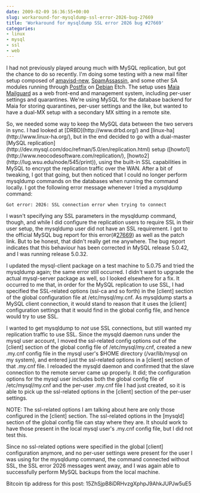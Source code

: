 ```yaml
---
date: 2009-02-09 16:36:55+00:00
slug: workaround-for-mysqldump-ssl-error-2026-bug-27669
title: 'Workaround for mysqldump SSL error 2026 bug #27669'
categories:
- linux
- mysql
- ssl
- web
---
```


I had not previously played aroung much with MySQL replication, but got the chance to do so recently. I'm doing some testing with a new mail filter setup composed of [amavisd-new](http://www.ijs.si/software/amavisd/), [SpamAssassin](http://spamassassin.apache.org/), and some other SA modules running through [Postfix](http://www.postfix.org/) on [Debian](http://www.debian.org/) Etch. The setup uses [Maia Mailguard](http://www.maiamailguard.com/) as a web front-end and management system, including per-user settings and quarantines. We're using MySQL for the database backend for Maia for storing quarantines, per-user settings and the like, but wanted to have a dual-MX setup with a secondary MX sitting in a remote site.

<!-- more -->So, we needed some way to keep the MySQL data between the two servers in sync. I had looked at [DRBD](http://www.drbd.org/) and [linux-ha](http://www.linux-ha.org/), but in the end decided to go with a dual-master [MySQL replication](http://dev.mysql.com/doc/refman/5.0/en/replication.html) setup ([howto1](http://www.neocodesoftware.com/replication/), [howto2](http://lug.wsu.edu/node/545/print)), using the built-in SSL capabilities in MySQL to encrypt the replication traffic over the WAN. After a bit of tweaking, I got that going, but then noticed that I could no longer perform mysqldump commands on the databases when running the command locally. I got the following error message whenever I tried a mysqldump command:



`Got error: 2026: SSL connection error when trying to connect`

I wasn't specifying any SSL parameters in the mysqldump command, though, and while I did configure the replication users to require SSL in their user setup, the mysqldump user did not have an SSL requirement. I got to the official MySQL bug report for this error(#[27669](http://bugs.mysql.com/bug.php?id=27669)) as well as the patch link. But to be honest, that didn't really get me anywhere. The bug report indicates that this behaviour has been corrected in MySQL release 5.0.42, and I was running release 5.0.32.

I updated the mysql-client package on a test machine to 5.0.75 and tried the mysqldump again; the same error still occurred. I didn't want to upgrade the actual mysql-server package as well, so I looked elsewhere for a fix. It occurred to me that, in order for the MySQL replication to use SSL, I had specified the SSL-related options (ssl-ca and so forth) in the [client] section of the global configuration file at /etc/mysql/my.cnf. As mysqldump starts a MySQL client connection, it would stand to reason that it uses the [client] configuration settings that it would find in the global config file, and hence would try to use SSL.

I wanted to get mysqldump to _not_ use SSL connections, but still wanted my replication traffic to use SSL. Since the mysqld daemon runs under the mysql user account, I moved the ssl-related config options out of the [client] section of the global config file of /etc/mysql/my.cnf, created a new .my.cnf config file in the mysql user's $HOME directory (/var/lib/mysql on my system), and entered just the ssl-related options in a [client] section of that .my.cnf file. I reloaded the mysqld daemon and confirmed that the slave connection to the remote server came up properly. It did; the configuration options for the mysql user includes both the global config file of /etc/mysql/my.cnf and the per-user .my.cnf file I had just created, so it is able to pick up the ssl-related options in the [client] section of the per-user settings.

NOTE: The ssl-related options I am talking about here are only those configured in the [client] section. The ssl-related options in the [mysqld] section of the global config file can stay where they are. It should work to have those present in the local mysql user's .my.cnf config file, but I did not test this.

Since no ssl-related options were specified in the global [client] configuration anymore, and no per-user settings were present for the user I was using for the mysqldump command, the command connected without SSL, the SSL error 2026 messages went away, and I was again able to successfully perform MySQL backups from the local machine.

Bitcoin tip address for this post: 15ZhSjpB8iDRHvzgXphpJ9AhkJUPJw5uE5
